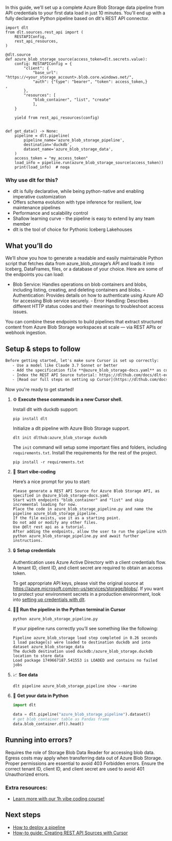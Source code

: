 In this guide, we'll set up a complete Azure Blob Storage data pipeline from API credentials to your first data load in just 10 minutes. You'll end up with a fully declarative Python pipeline based on dlt's REST API connector.

```python-outcome
import dlt
from dlt.sources.rest_api import (
    RESTAPIConfig,
    rest_api_resources,
)

@dlt.source
def azure_blob_storage_source(access_token=dlt.secrets.value):
    config: RESTAPIConfig = {
        "client": {
            "base_url": "https://<your_storage_account>.blob.core.windows.net/",
            "auth": {"type": "bearer", "token": access_token,}
,
        },
        "resources": [
            "blob_container", "list", "create"
            ],
    }

    yield from rest_api_resources(config)


def get_data() -> None:
    pipeline = dlt.pipeline(
        pipeline_name='azure_blob_storage_pipeline',
        destination='duckdb',
        dataset_name='azure_blob_storage_data', 
    )
    access_token = "my_access_token"
    load_info = pipeline.run(azure_blob_storage_source(access_token))
    print(load_info)  # noqa
```

### Why use dlt for this?

- dlt is fully declarative, while being python-native and enabling imperative customization
- Offers schema evolution with type inference for resilient, low maintenance pipelines
- Performance and scalability control
- Shallow learning curve - the pipeline is easy to extend by any team member
- dlt is the tool of choice for Pythonic Iceberg Lakehouses

## What you’ll do

We’ll show you how to generate a readable and easily maintainable Python script that fetches data from azure_blob_storage’s API and loads it into Iceberg, DataFrames, files, or a database of your choice. Here are some of the endpoints you can load:

- Blob Service: Handles operations on blob containers and blobs, including listing, creating, and deleting containers and blobs. - Authentication: Provides details on how to authenticate using Azure AD for accessing Blob service securely. - Error Handling: Describes different HTTP status codes and their meanings to troubleshoot access issues.

You can combine these endpoints to build pipelines that extract structured content from Azure Blob Storage workspaces at scale — via REST APIs or webhook ingestion.

## Setup & steps to follow

```default
Before getting started, let's make sure Cursor is set up correctly:
   - Use a model like Claude 3.7 Sonnet or better
   - Add the specification file **@azure_blob_storage-docs.yaml** as context
   - Index the REST API Source tutorial: https://dlthub.com/docs/dlt-ecosystem/verified-sources/rest_api/ and add it to context as **@dlt rest api**
   - [Read our full steps on setting up Cursor](https://dlthub.com/docs/dlt-ecosystem/llm-tooling/cursor-restapi#23-configuring-cursor-with-documentation)
```

Now you're ready to get started! 

1. ⚙️ **Execute these commands in a new Cursor shell.**
    
    Install dlt with duckdb support:
    ```shell
    pip install dlt
    ```

    Initialize a dlt pipeline with Azure Blob Storage support.
    ```shell
    dlt init dlthub:azure_blob_storage duckdb
    ```

    The `init` command will setup some important files and folders, including `requirements.txt`. Install the requirements for the rest of the project.
    ```shell
    pip install -r requirements.txt
    ```
    
2. 🤠 **Start vibe-coding**
    
    Here’s a nice prompt for you to start: 
    
    ```prompt
    Please generate a REST API Source for Azure Blob Storage API, as specified in @azure_blob_storage-docs.yaml 
    Start with endpoints "blob_container" and "list" and skip incremental loading for now. 
    Place the code in azure_blob_storage_pipeline.py and name the pipeline azure_blob_storage_pipeline. 
    If the file exists, use it as a starting point. 
    Do not add or modify any other files. 
    Use @dlt rest api as a tutorial. 
    After adding the endpoints, allow the user to run the pipeline with python azure_blob_storage_pipeline.py and await further instructions.
    ```

    
3. 🔒 **Setup credentials** 
    
    Authentication uses Azure Active Directory with a client credentials flow. A tenant ID, client ID, and client secret are required to obtain an access token.
    
    To get appropriate API keys, please visit the original source at https://azure.microsoft.com/en-us/services/storage/blobs/.
    If you want to protect your environment secrets in a production environment, look into [setting up credentials with dlt](https://dlthub.com/docs/walkthroughs/add_credentials).
    
4. 🏃‍♀️ **Run the pipeline in the Python terminal in Cursor**
    
    ```shell
    python azure_blob_storage_pipeline.py
    ```
    
    If your pipeline runs correctly you’ll see something like the following:
    
    ```shell
    Pipeline azure_blob_storage load step completed in 0.26 seconds
    1 load package(s) were loaded to destination duckdb and into dataset azure_blob_storage_data
    The duckdb destination used duckdb:/azure_blob_storage.duckdb location to store data
    Load package 1749667187.541553 is LOADED and contains no failed jobs
    ```
    
5. 📈 **See data**
    
    ```shell
    dlt pipeline azure_blob_storage_pipeline show --marimo
    ```
    
6. 🐍 **Get your data in Python**
    
    ```python
    import dlt

   data = dlt.pipeline("azure_blob_storage_pipeline").dataset()
   # get blob_container table as Pandas frame
   data.blob_container.df().head()
    ```

## Running into errors?

Requires the role of Storage Blob Data Reader for accessing blob data. Egress costs may apply when transferring data out of Azure Blob Storage. Proper permissions are essential to avoid 403 Forbidden errors. Ensure the correct tenant ID, client ID, and client secret are used to avoid 401 Unauthorized errors.

### Extra resources:

- [Learn more with our 1h vibe coding course!](https://www.youtube.com/watch?v=GGid70rnJuM)

## Next steps

- [How to deploy a pipeline](https://dlthub.com/docs/walkthroughs/deploy-a-pipeline)
- [How-to guide: Creating REST API Sources with Cursor](https://dlthub.com/docs/dlt-ecosystem/llm-tooling/cursor-restapi)